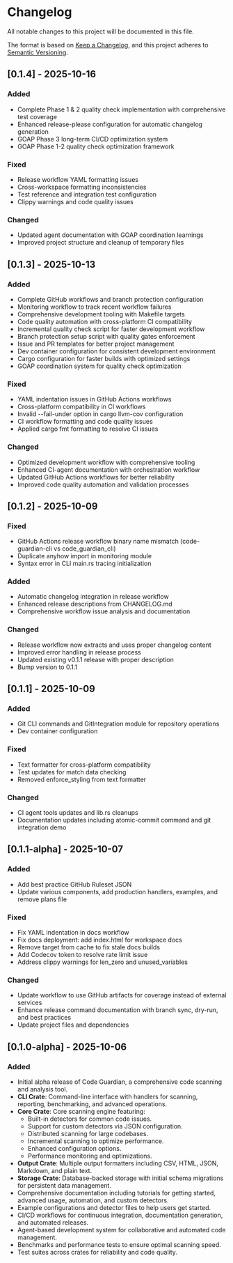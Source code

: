 # Changelog

All notable changes to this project will be documented in this file.

The format is based on [Keep a Changelog](https://keepachangelog.com/en/1.0.0/),
and this project adheres to [Semantic Versioning](https://semver.org/spec/v2.0.0.html).

## [0.1.4] - 2025-10-16

### Added
- Complete Phase 1 & 2 quality check implementation with comprehensive test coverage
- Enhanced release-please configuration for automatic changelog generation
- GOAP Phase 3 long-term CI/CD optimization system
- GOAP Phase 1-2 quality check optimization framework

### Fixed
- Release workflow YAML formatting issues
- Cross-workspace formatting inconsistencies
- Test reference and integration test configuration
- Clippy warnings and code quality issues

### Changed
- Updated agent documentation with GOAP coordination learnings
- Improved project structure and cleanup of temporary files

## [0.1.3] - 2025-10-13

### Added
- Complete GitHub workflows and branch protection configuration
- Monitoring workflow to track recent workflow failures
- Comprehensive development tooling with Makefile targets
- Code quality automation with cross-platform CI compatibility
- Incremental quality check script for faster development workflow
- Branch protection setup script with quality gates enforcement
- Issue and PR templates for better project management
- Dev container configuration for consistent development environment
- Cargo configuration for faster builds with optimized settings
- GOAP coordination system for quality check optimization

### Fixed
- YAML indentation issues in GitHub Actions workflows
- Cross-platform compatibility in CI workflows
- Invalid --fail-under option in cargo llvm-cov configuration
- CI workflow formatting and code quality issues
- Applied cargo fmt formatting to resolve CI issues

### Changed
- Optimized development workflow with comprehensive tooling
- Enhanced CI-agent documentation with orchestration workflow
- Updated GitHub Actions workflows for better reliability
- Improved code quality automation and validation processes

## [0.1.2] - 2025-10-09

### Fixed
- GitHub Actions release workflow binary name mismatch (code-guardian-cli vs code_guardian_cli)
- Duplicate anyhow import in monitoring module
- Syntax error in CLI main.rs tracing initialization

### Added
- Automatic changelog integration in release workflow
- Enhanced release descriptions from CHANGELOG.md
- Comprehensive workflow issue analysis and documentation

### Changed
- Release workflow now extracts and uses proper changelog content
- Improved error handling in release process
- Updated existing v0.1.1 release with proper description
- Bump version to 0.1.1

## [0.1.1] - 2025-10-09

### Added
- Git CLI commands and GitIntegration module for repository operations
- Dev container configuration

### Fixed
- Text formatter for cross-platform compatibility
- Test updates for match data checking
- Removed enforce_styling from text formatter

### Changed
- CI agent tools updates and lib.rs cleanups
- Documentation updates including atomic-commit command and git integration demo

## [0.1.1-alpha] - 2025-10-07

### Added
- Add best practice GitHub Ruleset JSON
- Update various components, add production handlers, examples, and remove plans file

### Fixed
- Fix YAML indentation in docs workflow
- Fix docs deployment: add index.html for workspace docs
- Remove target from cache to fix stale docs builds
- Add Codecov token to resolve rate limit issue
- Address clippy warnings for len_zero and unused_variables

### Changed
- Update workflow to use GitHub artifacts for coverage instead of external services
- Enhance release command documentation with branch sync, dry-run, and best practices
- Update project files and dependencies

## [0.1.0-alpha] - 2025-10-06

### Added
- Initial alpha release of Code Guardian, a comprehensive code scanning and analysis tool.
- **CLI Crate**: Command-line interface with handlers for scanning, reporting, benchmarking, and advanced operations.
- **Core Crate**: Core scanning engine featuring:
  - Built-in detectors for common code issues.
  - Support for custom detectors via JSON configuration.
  - Distributed scanning for large codebases.
  - Incremental scanning to optimize performance.
  - Enhanced configuration options.
  - Performance monitoring and optimizations.
- **Output Crate**: Multiple output formatters including CSV, HTML, JSON, Markdown, and plain text.
- **Storage Crate**: Database-backed storage with initial schema migrations for persistent data management.
- Comprehensive documentation including tutorials for getting started, advanced usage, automation, and custom detectors.
- Example configurations and detector files to help users get started.
- CI/CD workflows for continuous integration, documentation generation, and automated releases.
- Agent-based development system for collaborative and automated code management.
- Benchmarks and performance tests to ensure optimal scanning speed.
- Test suites across crates for reliability and code quality.
